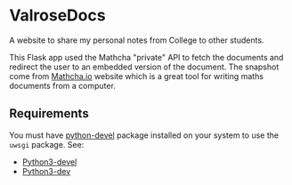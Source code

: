 # ValroseDocs
A website to share my personal notes from College to other students. 

This Flask app used the Mathcha "private" API to fetch the documents and redirect the user to an embedded version of the document.
The snapshot come from [Mathcha.io](https://mathcha.io/) website which is a great tool for writing maths documents from a computer.


## Requirements

You must have [python-devel](https://uwsgi-docs.readthedocs.io/en/latest/WSGIquickstart.html#installing-uwsgi-with-python-support) package installed on your system to use the `uwsgi` package.
See:
- [Python3-devel](https://pkgs.org/download/python3-devel)
- [Python3-dev](https://pkgs.org/download/python3-dev)